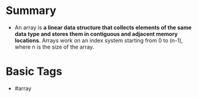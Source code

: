 # Summary
- An array is **a linear data structure that collects elements of the same data type and stores them in contiguous and adjacent memory locations**. Arrays work on an index system starting from 0 to (n-1), where n is the size of the array.


# Basic Tags
- #array